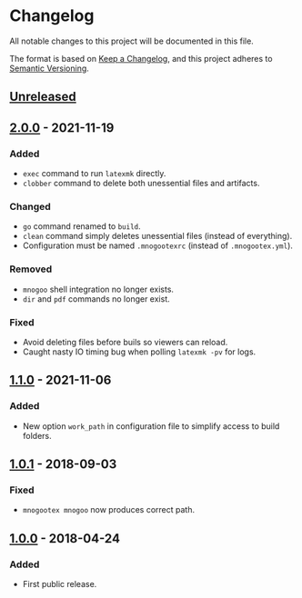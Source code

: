 # Changelog

All notable changes to this project will be documented in this file.

The format is based on [Keep a Changelog](https://keepachangelog.com/en/1.0.0/),
and this project adheres to [Semantic Versioning](https://semver.org/spec/v2.0.0.html).

## [Unreleased]

## [2.0.0] - 2021-11-19

### Added

- `exec` command to run `latexmk` directly.
- `clobber` command to delete both unessential files and artifacts.

### Changed

- `go` command renamed to `build`.
- `clean` command simply deletes unessential files (instead of everything).
- Configuration must be named `.mnogootexrc` (instead of `.mnogootex.yml`).

### Removed

- `mnogoo` shell integration no longer exists.
- `dir` and `pdf` commands no longer exist.

### Fixed

- Avoid deleting files before buils so viewers can reload.
- Caught nasty IO timing bug when polling `latexmk -pv` for logs.

## [1.1.0] - 2021-11-06

### Added

- New option `work_path` in configuration file to simplify access to build folders.

## [1.0.1] - 2018-09-03

### Fixed

- `mnogootex mnogoo` now produces correct path.

## [1.0.0] - 2018-04-24

### Added

- First public release.

[unreleased]: https://github.com/paolobrasolin/mnogootex/compare/v2.0.0...HEAD
[2.0.0]: https://github.com/paolobrasolin/mnogootex/compare/v1.1.0...v2.0.0
[1.1.0]: https://github.com/paolobrasolin/mnogootex/compare/v1.0.1...v1.1.0
[1.0.1]: https://github.com/paolobrasolin/mnogootex/compare/v1.0.0...v1.0.1
[1.0.0]: https://github.com/paolobrasolin/mnogootex/releases/tag/v1.0.0
